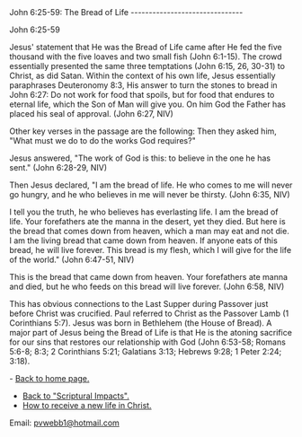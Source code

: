  <head> <title>(PVW) John 6:25-59: The Bread of Life</title> <meta content="IE=9" http-equiv="X-UA-Compatible"></meta> <link href="css/page_style.css" rel="stylesheet" type="text/css"></link> </head><body><div class="page_style"> John 6:25-59: The Bread of Life
-------------------------------

 John 6:25-59 <div class="p">Jesus' statement that He was the Bread of Life came after He fed the five thousand with the five loaves and two small fish (John 6:1-15). The crowd essentially presented the same three temptations (John 6:15, 26, 30-31) to Christ, as did Satan. Within the context of his own life, Jesus essentially paraphrases Deuteronomy 8:3, His answer to turn the stones to bread in John 6:27: Do not work for food that spoils, but for food that endures to eternal life, which the Son of Man will give you. On him God the Father has placed his seal of approval. (John 6:27, NIV)

 </div><div class="p">Other key verses in the passage are the following: Then they asked him, "What must we do to do the works God requires?"

 Jesus answered, "The work of God is this: to believe in the one he has sent." (John 6:28-29, NIV)

Then Jesus declared, "I am the bread of life. He who comes to me will never go hungry, and he who believes in me will never be thirsty. (John 6:35, NIV)

I tell you the truth, he who believes has everlasting life. I am the bread of life. Your forefathers ate the manna in the desert, yet they died. But here is the bread that comes down from heaven, which a man may eat and not die. I am the living bread that came down from heaven. If anyone eats of this bread, he will live forever. This bread is my flesh, which I will give for the life of the world." (John 6:47-51, NIV)

This is the bread that came down from heaven. Your forefathers ate manna and died, but he who feeds on this bread will live forever. (John 6:58, NIV)

 This has obvious connections to the Last Supper during Passover just before Christ was crucified. Paul referred to Christ as the Passover Lamb (1 Corinthians 5:7). Jesus was born in Bethlehem (the House of Bread). A major part of Jesus being the Bread of Life is that He is the atoning sacrifice for our sins that restores our relationship with God (John 6:53-58; Romans 5:6-8; 8:3; 2 Corinthians 5:21; Galatians 3:13; Hebrews 9:28; 1 Peter 2:24; 3:18).</div>  </div>- [Back to home page.](index.md)
- [Back to "Scriptural Impacts".](impacts.md)
- [How to receive a new life in Christ.](gospel.md)

Email: [pvwebb1@hotmail.com](mailto:pvwebb1@hotmail.com)

